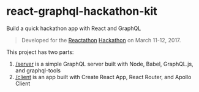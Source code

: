 # react-graphql-hackathon-kit

Build a quick hackathon app with React and GraphQL

> Developed for the [Reactathon](https://www.reactathon.com/) [Hackathon](https://www.eventbrite.com/e/reactjs-hackathon-github-tickets-31439578626) on March 11-12, 2017.

This project has two parts:

1. [/server](server) is a simple GraphQL server built with Node, Babel, GraphQL.js, and graphql-tools
1. [/client](client) is an app built with Create React App, React Router, and Apollo Client



